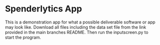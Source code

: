 # Spenderlytics App

This is a demonstration app for what a possible deliverable software or app may look like. Download all files including the data set file from the link provided in the main branches README. Then run the inputscreen.py to start the program. 
